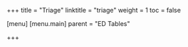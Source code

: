 +++
title = "Triage"
linktitle = "triage"
weight = 1
toc = false

[menu]
  [menu.main]
    parent = "ED Tables"

+++
